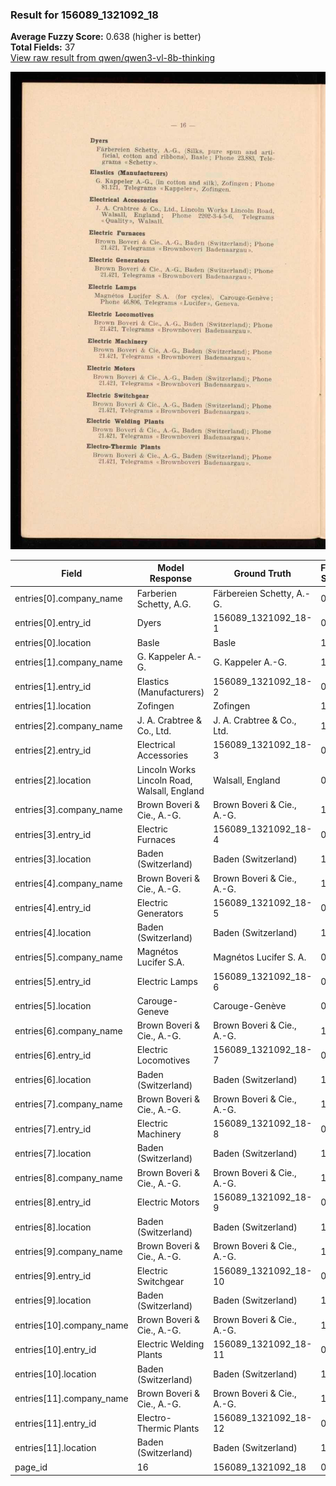 ### Result for 156089_1321092_18
**Average Fuzzy Score:** 0.638 (higher is better)<br>
**Total Fields:** 37<br>
[View raw result from qwen/qwen3-vl-8b-thinking](https://github.com/RISE-UNIBAS/humanities_data_benchmark/blob/main/results/2025-10-28/T0394/request_T0394_156089_1321092_18.json)

<img src="https://github.com/RISE-UNIBAS/humanities_data_benchmark/blob/main/benchmarks/company_lists/images/156089_1321092_18.jpg?raw=true" alt="156089_1321092_18" width="600px">

| Field | Model Response | Ground Truth | Fuzzy Score | Match |
|-------|----------------|--------------|-------------|-------|
| entries[0].company_name | Farberien Schetty, A.G. | Färbereien Schetty, A.-G. | 0.917 | ❌ |
| entries[0].entry_id | Dyers | 156089_1321092_18-1 | 0.000 | ❌ |
| entries[0].location | Basle | Basle | 1.000 | ✅ |
| entries[1].company_name | G. Kappeler A.-G. | G. Kappeler A.-G. | 1.000 | ✅ |
| entries[1].entry_id | Elastics (Manufacturers) | 156089_1321092_18-2 | 0.000 | ❌ |
| entries[1].location | Zofingen | Zofingen | 1.000 | ✅ |
| entries[2].company_name | J. A. Crabtree & Co., Ltd. | J. A. Crabtree & Co., Ltd. | 1.000 | ✅ |
| entries[2].entry_id | Electrical Accessories | 156089_1321092_18-3 | 0.000 | ❌ |
| entries[2].location | Lincoln Works Lincoln Road, Walsall, England | Walsall, England | 0.533 | ❌ |
| entries[3].company_name | Brown Boveri & Cie., A.-G. | Brown Boveri & Cie., A.-G. | 1.000 | ✅ |
| entries[3].entry_id | Electric Furnaces | 156089_1321092_18-4 | 0.000 | ❌ |
| entries[3].location | Baden (Switzerland) | Baden (Switzerland) | 1.000 | ✅ |
| entries[4].company_name | Brown Boveri & Cie., A.-G. | Brown Boveri & Cie., A.-G. | 1.000 | ✅ |
| entries[4].entry_id | Electric Generators | 156089_1321092_18-5 | 0.000 | ❌ |
| entries[4].location | Baden (Switzerland) | Baden (Switzerland) | 1.000 | ✅ |
| entries[5].company_name | Magnétos Lucifer S.A. | Magnétos Lucifer S. A. | 0.977 | ✅ |
| entries[5].entry_id | Electric Lamps | 156089_1321092_18-6 | 0.000 | ❌ |
| entries[5].location | Carouge-Geneve | Carouge-Genève | 0.929 | ✅ |
| entries[6].company_name | Brown Boveri & Cie., A.-G. | Brown Boveri & Cie., A.-G. | 1.000 | ✅ |
| entries[6].entry_id | Electric Locomotives | 156089_1321092_18-7 | 0.000 | ❌ |
| entries[6].location | Baden (Switzerland) | Baden (Switzerland) | 1.000 | ✅ |
| entries[7].company_name | Brown Boveri & Cie., A.-G. | Brown Boveri & Cie., A.-G. | 1.000 | ✅ |
| entries[7].entry_id | Electric Machinery | 156089_1321092_18-8 | 0.000 | ❌ |
| entries[7].location | Baden (Switzerland) | Baden (Switzerland) | 1.000 | ✅ |
| entries[8].company_name | Brown Boveri & Cie., A.-G. | Brown Boveri & Cie., A.-G. | 1.000 | ✅ |
| entries[8].entry_id | Electric Motors | 156089_1321092_18-9 | 0.000 | ❌ |
| entries[8].location | Baden (Switzerland) | Baden (Switzerland) | 1.000 | ✅ |
| entries[9].company_name | Brown Boveri & Cie., A.-G. | Brown Boveri & Cie., A.-G. | 1.000 | ✅ |
| entries[9].entry_id | Electric Switchgear | 156089_1321092_18-10 | 0.000 | ❌ |
| entries[9].location | Baden (Switzerland) | Baden (Switzerland) | 1.000 | ✅ |
| entries[10].company_name | Brown Boveri & Cie., A.-G. | Brown Boveri & Cie., A.-G. | 1.000 | ✅ |
| entries[10].entry_id | Electric Welding Plants | 156089_1321092_18-11 | 0.000 | ❌ |
| entries[10].location | Baden (Switzerland) | Baden (Switzerland) | 1.000 | ✅ |
| entries[11].company_name | Brown Boveri & Cie., A.-G. | Brown Boveri & Cie., A.-G. | 1.000 | ✅ |
| entries[11].entry_id | Electro-Thermic Plants | 156089_1321092_18-12 | 0.048 | ❌ |
| entries[11].location | Baden (Switzerland) | Baden (Switzerland) | 1.000 | ✅ |
| page_id | 16 | 156089_1321092_18 | 0.211 | ❌ |
